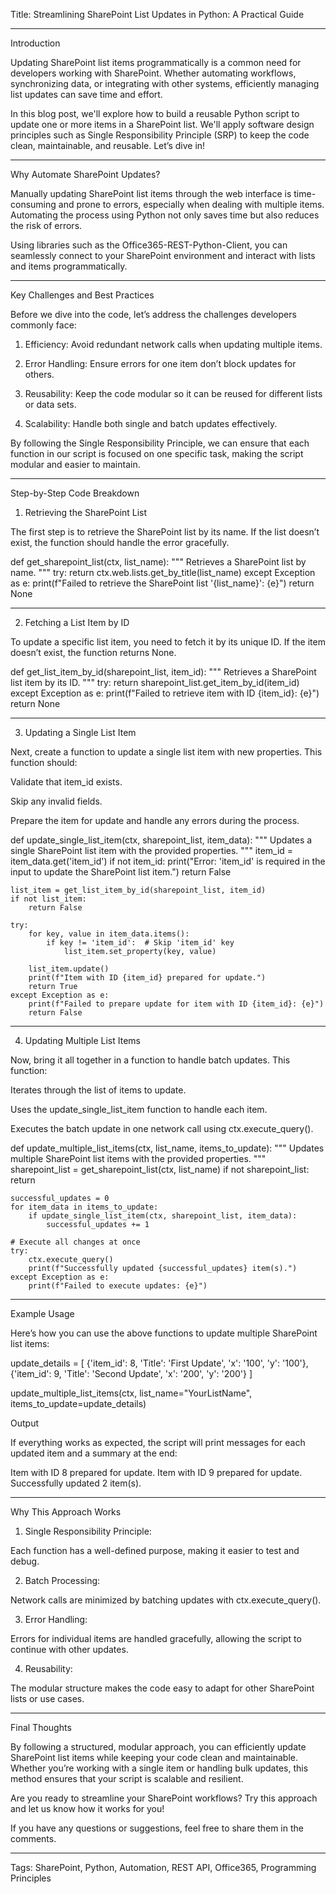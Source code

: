 Title: Streamlining SharePoint List Updates in Python: A Practical Guide


---

Introduction

Updating SharePoint list items programmatically is a common need for developers working with SharePoint. Whether automating workflows, synchronizing data, or integrating with other systems, efficiently managing list updates can save time and effort.

In this blog post, we'll explore how to build a reusable Python script to update one or more items in a SharePoint list. We'll apply software design principles such as Single Responsibility Principle (SRP) to keep the code clean, maintainable, and reusable. Let’s dive in!


---

Why Automate SharePoint Updates?

Manually updating SharePoint list items through the web interface is time-consuming and prone to errors, especially when dealing with multiple items. Automating the process using Python not only saves time but also reduces the risk of errors.

Using libraries such as the Office365-REST-Python-Client, you can seamlessly connect to your SharePoint environment and interact with lists and items programmatically.


---

Key Challenges and Best Practices

Before we dive into the code, let’s address the challenges developers commonly face:

1. Efficiency: Avoid redundant network calls when updating multiple items.


2. Error Handling: Ensure errors for one item don’t block updates for others.


3. Reusability: Keep the code modular so it can be reused for different lists or data sets.


4. Scalability: Handle both single and batch updates effectively.



By following the Single Responsibility Principle, we can ensure that each function in our script is focused on one specific task, making the script modular and easier to maintain.


---

Step-by-Step Code Breakdown

1. Retrieving the SharePoint List

The first step is to retrieve the SharePoint list by its name. If the list doesn’t exist, the function should handle the error gracefully.

def get_sharepoint_list(ctx, list_name):
    """
    Retrieves a SharePoint list by name.
    """
    try:
        return ctx.web.lists.get_by_title(list_name)
    except Exception as e:
        print(f"Failed to retrieve the SharePoint list '{list_name}': {e}")
        return None


---

2. Fetching a List Item by ID

To update a specific list item, you need to fetch it by its unique ID. If the item doesn’t exist, the function returns None.

def get_list_item_by_id(sharepoint_list, item_id):
    """
    Retrieves a SharePoint list item by its ID.
    """
    try:
        return sharepoint_list.get_item_by_id(item_id)
    except Exception as e:
        print(f"Failed to retrieve item with ID {item_id}: {e}")
        return None


---

3. Updating a Single List Item

Next, create a function to update a single list item with new properties. This function should:

Validate that item_id exists.

Skip any invalid fields.

Prepare the item for update and handle any errors during the process.


def update_single_list_item(ctx, sharepoint_list, item_data):
    """
    Updates a single SharePoint list item with the provided properties.
    """
    item_id = item_data.get('item_id')
    if not item_id:
        print("Error: 'item_id' is required in the input to update the SharePoint list item.")
        return False

    list_item = get_list_item_by_id(sharepoint_list, item_id)
    if not list_item:
        return False

    try:
        for key, value in item_data.items():
            if key != 'item_id':  # Skip 'item_id' key
                list_item.set_property(key, value)

        list_item.update()
        print(f"Item with ID {item_id} prepared for update.")
        return True
    except Exception as e:
        print(f"Failed to prepare update for item with ID {item_id}: {e}")
        return False


---

4. Updating Multiple List Items

Now, bring it all together in a function to handle batch updates. This function:

Iterates through the list of items to update.

Uses the update_single_list_item function to handle each item.

Executes the batch update in one network call using ctx.execute_query().


def update_multiple_list_items(ctx, list_name, items_to_update):
    """
    Updates multiple SharePoint list items with the provided properties.
    """
    sharepoint_list = get_sharepoint_list(ctx, list_name)
    if not sharepoint_list:
        return

    successful_updates = 0
    for item_data in items_to_update:
        if update_single_list_item(ctx, sharepoint_list, item_data):
            successful_updates += 1

    # Execute all changes at once
    try:
        ctx.execute_query()
        print(f"Successfully updated {successful_updates} item(s).")
    except Exception as e:
        print(f"Failed to execute updates: {e}")


---

Example Usage

Here’s how you can use the above functions to update multiple SharePoint list items:

update_details = [
    {'item_id': 8, 'Title': 'First Update', 'x': '100', 'y': '100'},
    {'item_id': 9, 'Title': 'Second Update', 'x': '200', 'y': '200'}
]

update_multiple_list_items(ctx, list_name="YourListName", items_to_update=update_details)

Output

If everything works as expected, the script will print messages for each updated item and a summary at the end:

Item with ID 8 prepared for update.
Item with ID 9 prepared for update.
Successfully updated 2 item(s).


---

Why This Approach Works

1. Single Responsibility Principle:

Each function has a well-defined purpose, making it easier to test and debug.



2. Batch Processing:

Network calls are minimized by batching updates with ctx.execute_query().



3. Error Handling:

Errors for individual items are handled gracefully, allowing the script to continue with other updates.



4. Reusability:

The modular structure makes the code easy to adapt for other SharePoint lists or use cases.





---

Final Thoughts

By following a structured, modular approach, you can efficiently update SharePoint list items while keeping your code clean and maintainable. Whether you’re working with a single item or handling bulk updates, this method ensures that your script is scalable and resilient.

Are you ready to streamline your SharePoint workflows? Try this approach and let us know how it works for you!

If you have any questions or suggestions, feel free to share them in the comments.


---

Tags: SharePoint, Python, Automation, REST API, Office365, Programming Principles

